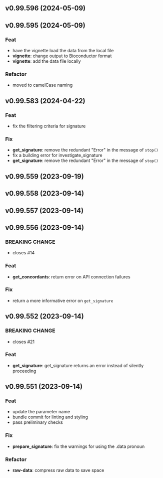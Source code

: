 ## v0.99.596 (2024-05-09)

## v0.99.595 (2024-05-09)

### Feat

- have the vignette load the data from the local file
- **vignette**: change output to Bioconductor format
- **vignette**: add the data file locally

### Refactor

- moved to camelCase naming

## v0.99.583 (2024-04-22)

### Feat

- fix the filtering criteria for signature

### Fix

- **get_signature**: remove the redundant "Error" in the message of `stop()`
- fix a building error for investigate_signature
- **get_signature**: remove the redundant "Error" in the message of `stop()`

## v0.99.559 (2023-09-19)

## v0.99.558 (2023-09-14)

## v0.99.557 (2023-09-14)

## v0.99.556 (2023-09-14)

### BREAKING CHANGE

- closes #14

### Feat

- **get_concordants**: return error on API connection failures

### Fix

- return a more informative error on `get_signature`

## v0.99.552 (2023-09-14)

### BREAKING CHANGE

- closes #21

### Feat

- **get_signature**: get_signature returns an error instead of silently proceeding

## v0.99.551 (2023-09-14)

### Feat

- update the parameter name
- bundle commit for linting and styling
- pass preliminary checks

### Fix

- **prepare_signature**: fix the warnings for using the .data pronoun

### Refactor

- **raw-data**: compress raw data to save space
